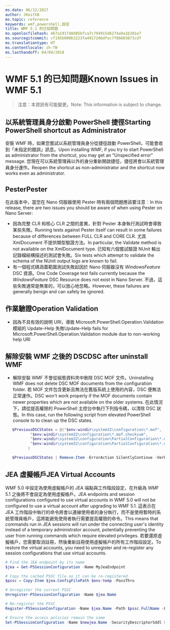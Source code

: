 ```yaml
---
ms.date: 06/12/2017
author: JKeithB
ms.topic: reference
keywords: wmf,powershell,設定
title: WMF 5.1 的已知問題
ms.openlocfilehash: 467a191f40d85bfca7c794915d6274a9a1b201e7
ms.sourcegitcommit: cf195b090b3223fa4917206dfec7f0b603873cdf
ms.translationtype: HT
ms.contentlocale: zh-TW
ms.lasthandoff: 04/09/2018
---
```

# <a name="known-issues-in-wmf-51"></a><span data-ttu-id="ec421-103">WMF 5.1 的已知問題</span><span class="sxs-lookup"><span data-stu-id="ec421-103">Known Issues in WMF 5.1</span></span> #

> <span data-ttu-id="ec421-104">注意：本資訊有可能變更。</span><span class="sxs-lookup"><span data-stu-id="ec421-104">Note: This information is subject to change.</span></span>

## <a name="starting-powershell-shortcut-as-administrator"></a><span data-ttu-id="ec421-105">以系統管理員身分啟動 PowerShell 捷徑</span><span class="sxs-lookup"><span data-stu-id="ec421-105">Starting PowerShell shortcut as Administrator</span></span>
<span data-ttu-id="ec421-106">安裝 WMF 時，如果您嘗試以系統管理員身分從捷徑啟動 PowerShell，可能會收到「未指定的錯誤」訊息。</span><span class="sxs-lookup"><span data-stu-id="ec421-106">Upon installing WMF, if you try to start PowerShell as administrator from the shortcut, you may get an "Unspecified error" message.</span></span>
<span data-ttu-id="ec421-107">您現在可以系統管理員以外的身分重新開啟捷徑，捷徑將會以系統管理員身分運作。</span><span class="sxs-lookup"><span data-stu-id="ec421-107">Reopen the shortcut as non-administrator and the shortcut now works even as administrator.</span></span>

## <a name="pester"></a><span data-ttu-id="ec421-108">Pester</span><span class="sxs-lookup"><span data-stu-id="ec421-108">Pester</span></span>
<span data-ttu-id="ec421-109">在此版本中，當您在 Nano 伺服器使用 Pester 時有兩個問題應該要注意︰</span><span class="sxs-lookup"><span data-stu-id="ec421-109">In this release, there are two issues you should be aware of when using Pester on Nano Server:</span></span>

* <span data-ttu-id="ec421-110">因為完整 CLR 和核心 CLR 之間的差異，針對 Pester 本身執行測試時會導致某些失敗。</span><span class="sxs-lookup"><span data-stu-id="ec421-110">Running tests against Pester itself can result in some failures because of differences between FULL CLR and CORE CLR.</span></span> <span data-ttu-id="ec421-111">尤其 XmlDocument 不提供類型驗證方法。</span><span class="sxs-lookup"><span data-stu-id="ec421-111">In particular, the Validate method is not available on the XmlDocument type.</span></span> <span data-ttu-id="ec421-112">已知有六個嘗試驗證 NUnit 輸出記錄檔結構描述的測試會失敗。</span><span class="sxs-lookup"><span data-stu-id="ec421-112">Six tests which attempt to validate the schema of the NUnit output logs are known to fail.</span></span>
* <span data-ttu-id="ec421-113">有一個程式碼涵蓋範圍測試失敗起因於 Nano 伺服器沒有 *WindowsFeature* DSC 資源。</span><span class="sxs-lookup"><span data-stu-id="ec421-113">One Code Coverage test fails currently because the *WindowsFeature* DSC Resource does not exist in Nano Server.</span></span> <span data-ttu-id="ec421-114">不過，這些失敗通常是無害的，可以放心地忽略。</span><span class="sxs-lookup"><span data-stu-id="ec421-114">However, these failures are generally benign and can safely be ignored.</span></span>

## <a name="operation-validation"></a><span data-ttu-id="ec421-115">作業驗證</span><span class="sxs-lookup"><span data-stu-id="ec421-115">Operation Validation</span></span>

* <span data-ttu-id="ec421-116">因為不具有效的說明 URI，導致 Microsoft.PowerShell.Operation.Validation 模組的 Update-Help 失敗</span><span class="sxs-lookup"><span data-stu-id="ec421-116">Update-Help fails for Microsoft.PowerShell.Operation.Validation module due to non-working help URI</span></span>

## <a name="dsc-after-uninstall-wmf"></a><span data-ttu-id="ec421-117">解除安裝 WMF 之後的 DSC</span><span class="sxs-lookup"><span data-stu-id="ec421-117">DSC after uninstall WMF</span></span>
* <span data-ttu-id="ec421-118">解除安裝 WMF 不會從組態資料夾中刪除 DSC MOF 文件。</span><span class="sxs-lookup"><span data-stu-id="ec421-118">Uninstalling WMF does not delete DSC MOF documents from the configuration folder.</span></span> <span data-ttu-id="ec421-119">若 MOF 文件包含更新且無法在舊版系統上使用的內容，DSC 便無法正常運作。</span><span class="sxs-lookup"><span data-stu-id="ec421-119">DSC won't work properly if the MOF documents contain newer properties which are not available on the older systems.</span></span> <span data-ttu-id="ec421-120">在此情況下，請從提高權限的 PowerShell 主控台中執行下列指令碼，以清除 DSC 狀態。</span><span class="sxs-lookup"><span data-stu-id="ec421-120">In this case, run the following script from elevated PowerShell console to to clean up the DSC states.</span></span>
 ```powershell
    $PreviousDSCStates = @("$env:windir\system32\configuration\*.mof",
            "$env:windir\system32\configuration\*.mof.checksum",
            "$env:windir\system32\configuration\PartialConfiguration\*.mof",
            "$env:windir\system32\configuration\PartialConfiguration\*.mof.checksum"
           )

    $PreviousDSCStates | Remove-Item -ErrorAction SilentlyContinue -Verbose
 ```

## <a name="jea-virtual-accounts"></a><span data-ttu-id="ec421-121">JEA 虛擬帳戶</span><span class="sxs-lookup"><span data-stu-id="ec421-121">JEA Virtual Accounts</span></span>
<span data-ttu-id="ec421-122">WMF 5.0 中設定為使用虛擬帳戶的 JEA 端點與工作階段設定，在升級為 WMF 5.1 之後將不會設定為使用虛擬帳戶。</span><span class="sxs-lookup"><span data-stu-id="ec421-122">JEA endpoints and session configurations configured to use virtual accounts in WMF 5.0 will not be configured to use a virtual account after upgrading to WMF 5.1.</span></span>
<span data-ttu-id="ec421-123">這表示在 JEA 工作階段中執行的命令將會以連線使用者的身分執行，而不是使用暫時的系統管理員帳戶，這將能避免使用者執行需要提高權限的命令。</span><span class="sxs-lookup"><span data-stu-id="ec421-123">This means that commands run in JEA sessions will run under the connecting user's identity instead of a temporary administrator account, potentially preventing the user from running commands which require elevated privileges.</span></span>
<span data-ttu-id="ec421-124">若要還原虛擬帳戶，您需要取消註冊，然後重新註冊使用虛擬帳戶的所有工作階段設定。</span><span class="sxs-lookup"><span data-stu-id="ec421-124">To restore the virtual accounts, you need to unregister and re-register any session configurations that use virtual accounts.</span></span>

```powershell
# Find the JEA endpoint by its name
$jea = Get-PSSessionConfiguration -Name MyJeaEndpoint

# Copy the cached PSSC file so it can be re-registered
$pssc = Copy-Item $jea.ConfigFilePath $env:temp -PassThru

# Unregister the current PSSC
Unregister-PSSessionConfiguration -Name $jea.Name

# Re-register the PSSC
Register-PSSessionConfiguration -Name $jea.Name -Path $pssc.FullName -Force

# Ensure the access policies remain the same
Set-PSSessionConfiguration -Name $newjea.Name -SecurityDescriptorSddl $jea.SecurityDescriptorSddl
```